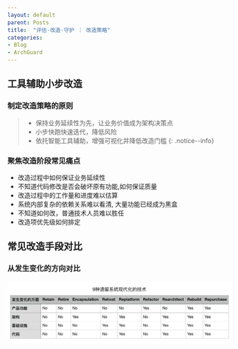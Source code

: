 ```yaml
---
layout: default
parent: Posts
title:  "评估·改造·守护 ｜ 改造策略"
categories:
- Blog
- ArchGuard
---
```


## 工具辅助小步改造

### 制定改造策略的原则
> - 保持业务延续性为先，让业务价值成为架构决策点
> - 小步快跑快速迭代，降低风险
> - 依托智能工具辅助，增强可视化并降低改造门槛
{: .notice--info}

### 聚焦改造阶段常见痛点
* 改造过程中如何保证业务延续性
* 不知道代码修改是否会破坏原有功能,如何保证质量
* 改造过程中的工作量和进度难以估算
* 系统内部复杂的依赖关系难以看清, 大量功能已经成为黑盒
* 不知道如何改，普通技术人员难以胜任
* 改造项优先级如何排定


## 常见改造手段对比

### 从发生变化的方向对比
![从发生变化的方向对比](/assets/images/refactor1.jpeg)

